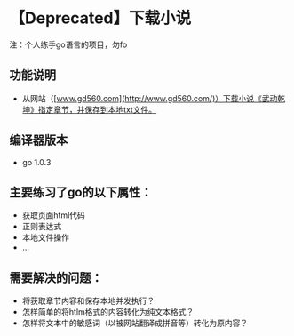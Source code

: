 【Deprecated】下载小说
====

注：个人练手go语言的项目，勿fo

## 功能说明
- 从网站（[www.gd560.com](http://www.gd560.com/)）下载小说《武动乾坤》指定章节，并保存到本地txt文件。

## 编译器版本
- go 1.0.3

## 主要练习了go的以下属性：
- 获取页面html代码
- 正则表达式
- 本地文件操作
- ...

## 需要解决的问题：
- 将获取章节内容和保存本地并发执行？
- 怎样简单的将htlm格式的内容转化为纯文本格式？
- 怎样将文本中的敏感词（以被网站翻译成拼音等）转化为原内容？
